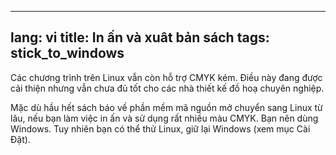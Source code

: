 
---
lang: vi
title: In ấn và xuât bản sách
tags: stick_to_windows
---

Các chương trình trên Linux vẫn còn hỗ trợ CMYK kém. Điều này đang được cải thiện 
nhưng vẫn chưa đủ tốt cho các nhà thiết kế đồ hoạ chuyên nghiệp.

Mặc dù hầu hết sách báo về phần mềm mã nguồn mở chuyển sang Linux từ lâu, nếu 
bạn làm việc in ấn và sử dụng rất nhiều màu CMYK. Bạn nên dùng Windows. Tuy nhiên 
bạn có thể thử Linux, giữ lại Windows (xem mục Cài Đặt).

